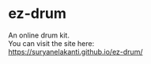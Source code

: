 # ez-drum
An online drum kit.<br>
You can visit the site here: <br>
https://suryanelakanti.github.io/ez-drum/
